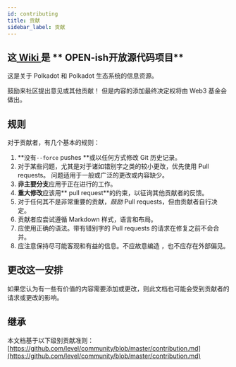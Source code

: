 ```yaml
---
id: contributing
title: 贡献
sidebar_label: 贡献
---
```


## 这[ Wiki ](https://github.com/w3f/Polkadot-wiki)是 ** OPEN-ish开放源代码项目**

这是关于 Polkadot 和 Polkadot 生态系统的信息资源。

鼓励来社区提出意见或其他贡献！ 但是内容的添加最终决定权将由 Web3 基金会做出。

## 规则

对于贡献者，有几个基本的规则：

1. **没有` --force ` pushes **或以任何方式修改 Git 历史记录。
2. 对于某些问题，尤其是对于诸如错别字之类的较小更改，优先使用 Pull requests。 问题适用于一般或广泛的更改或内容缺少。
3. **非主要分支**应用于正在进行的工作。
4. **重大修改**应该用** pull request**的约束，以征询其他贡献者的反馈。
5. 对于任何其不是非常重要的贡献，_鼓励_ Pull requests，但由贡献者自行决定。
6. 贡献者应尝试遵循 Markdown 样式，语言和布局。
7. 应使用正确的语法。带有错别字的 Pull requests 的请求在修复之前不会合并。
8. 应注意保持尽可能客观和有益的信息。不应故意编造 ，也不应存在外部偏见。


## 更改这一安排

如果您认为有一些有价值的内容需要添加或更改，则此文档也可能会受到贡献者的请求或更改的影响。

## 继承

本文档基于以下级别贡献准则：[https://github.com/level/community/blob/master/contribution.md](https://github.com/level/community/blob/master/contribution.md)
